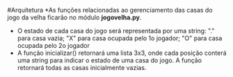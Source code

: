 #Arquitetura
*As funções relacionadas ao gerenciamento das casas
do jogo da velha ficarão no módulo **jogovelha.py**.
* O estado de cada casa do jogo será representada
por uma string: "." para casa vazia; "X" para casa
ocupada pelo 1o jogador; "O" para casa ocupada pelo
2o jogador
* A função inicializar() retornará uma lista 3x3,
onde cada posição conterá uma string para indicar o
estado de uma casa do jogo. A função retornará todas
as casas inicialmente vazias.